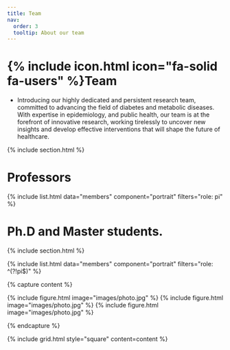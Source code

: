 ```yaml
---
title: Team
nav:
  order: 3
  tooltip: About our team
---
```


# {% include icon.html icon="fa-solid fa-users" %}Team

-	Introducing our highly dedicated and persistent research team, committed to advancing the field of diabetes and metabolic diseases. With expertise in epidemiology, and public health, our team is at the forefront of innovative research, working tirelessly to uncover new insights and develop effective interventions that will shape the future of healthcare.

{% include section.html %}

# Professors 

{% include list.html data="members" component="portrait" filters="role: pi" %}

# Ph.D and Master students.

{% include section.html %}

{% include list.html data="members" component="portrait" filters="role: ^(?!pi$)" %}

{% capture content %}

{% include figure.html image="images/photo.jpg" %}
{% include figure.html image="images/photo.jpg" %}
{% include figure.html image="images/photo.jpg" %}

{% endcapture %}

{% include grid.html style="square" content=content %}
